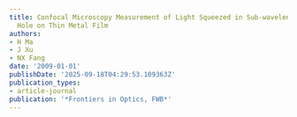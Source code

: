 ```yaml
---
title: Confocal Microscopy Measurement of Light Squeezed in Sub-wavelength Plasmonic
  Hole on Thin Metal Film
authors:
- H Ma
- J Xu
- NX Fang
date: '2009-01-01'
publishDate: '2025-09-18T04:29:53.109363Z'
publication_types:
- article-journal
publication: '*Frontiers in Optics, FWB*'
---
```

